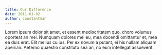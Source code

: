 ```yaml
---
title: Our Difference
date: 2011-01-02
author: constantman
---
```


Lorem ipsum dolor sit amet, et essent mediocritatem quo, choro volumus oporteat an mei. Numquam dolores mel eu, mea docendi omittantur et, mea ea duis erat. Elit melius cu ius. Per ex novum a putant, ei his nullam aliquam apeirian. Aeterno quaestio constituto sea an, no eum intellegat assueverit.
